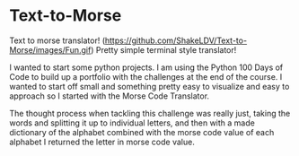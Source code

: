 # Text-to-Morse

Text to morse translator!
<img>(https://github.com/ShakeLDV/Text-to-Morse/images/Fun.gif)</img>
Pretty simple terminal style translator!

I wanted to start some python projects. I am using the Python 100 Days of Code to build up a portfolio with the challenges at the end of the course. I wanted to start off small and something pretty easy to visualize and easy to approach so I started with the Morse Code Translator.

The thought process when tackling this challenge was really just, taking the words and splitting it up to individual letters, and then with a made dictionary of the alphabet combined with the morse code value of each alphabet I returned the letter in morse code value.


